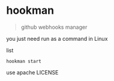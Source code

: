 # hookman

> github webhooks manager

you just need run as a command in Linux


list

    hookman start



use apache LICENSE  